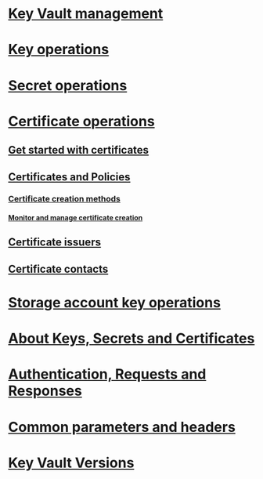 # [Key Vault management](vault-operations.md)
# [Key operations](key-operations.md)
# [Secret operations](secret-operations.md)
# [Certificate operations](certificate-operations.md)
## [Get started with certificates](certificate-scenarios.md)
## [Certificates and Policies](certificates-and-policies.md)
### [Certificate creation methods](create-a-certificate.md)
#### [Monitor and manage certificate creation](create-certificate-scenarios.md)
## [Certificate issuers](certificate-issuers.md)
## [Certificate contacts](certificate-contacts.md)
# [Storage account key operations](storage-account-key-operations.md)
# [About Keys, Secrets and Certificates](about-keys--secrets-and-certificates.md)
# [Authentication, Requests and Responses](authentication--requests-and-responses.md)
# [Common parameters and headers](common-parameters-and-headers.md)
# [Key Vault Versions](key-vault-versions.md)